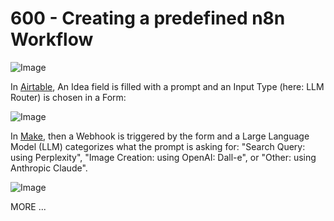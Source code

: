# 600 - Creating a predefined n8n Workflow

![Image](https://github.com/user-attachments/assets/b49627f4-aa28-424e-9eb1-528a106154d4)

In [Airtable](https://airtable.com), An Idea field is filled with a prompt and an Input Type (here: LLM Router) is chosen in a Form:

![Image](https://github.com/user-attachments/assets/ee52220f-d1b7-4dbf-9af1-9eeed931b460)

In [Make](https://make.com), then a Webhook is triggered by the form and a Large Language Model (LLM) categorizes what the prompt is asking for: "Search Query: using Perplexity", "Image Creation: using OpenAI: Dall-e", or "Other: using Anthropic Claude".

![Image](https://github.com/user-attachments/assets/635d3788-3676-456b-91c6-d2006cf9fd71)

MORE ...
